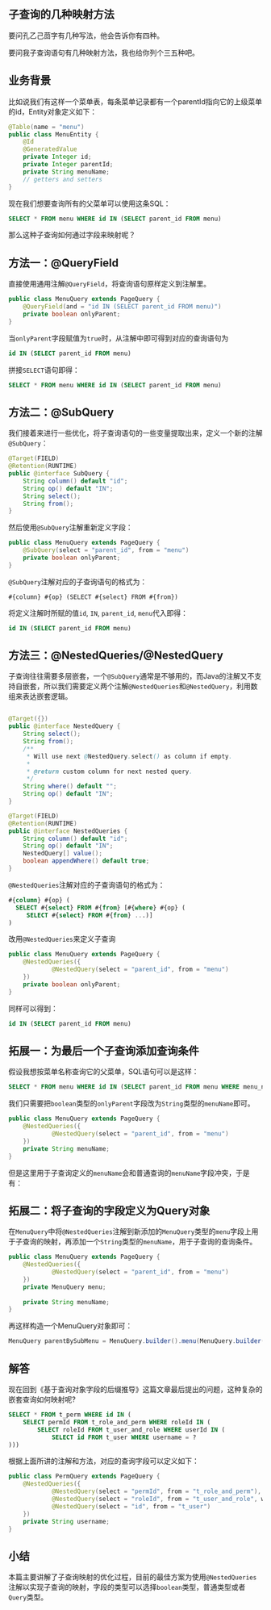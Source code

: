 子查询的几种映射方法
---


要问孔乙己茴字有几种写法，他会告诉你有四种。

要问我子查询语句有几种映射方法，我也给你列个三五种吧。

## 业务背景

比如说我们有这样一个菜单表，每条菜单记录都有一个parentId指向它的上级菜单的id，Entity对象定义如下：

```java
@Table(name = "menu")
public class MenuEntity {
    @Id
    @GeneratedValue
    private Integer id;
    private Integer parentId;
    private String menuName;
    // getters and setters
}
```

现在我们想要查询所有的父菜单可以使用这条SQL：
```sql
SELECT * FROM menu WHERE id IN (SELECT parent_id FROM menu)
```

那么这种子查询如何通过字段来映射呢？

## 方法一：@QueryField

直接使用通用注解`@QueryField`，将查询语句原样定义到注解里。
```java
public class MenuQuery extends PageQuery {
    @QueryField(and = "id IN (SELECT parent_id FROM menu)")
    private boolean onlyParent;
}
```
当`onlyParent`字段赋值为`true`时，从注解中即可得到对应的查询语句为
```sql
id IN (SELECT parent_id FROM menu)
```
拼接`SELECT`语句即得：
```sql
SELECT * FROM menu WHERE id IN (SELECT parent_id FROM menu)
```

## 方法二：@SubQuery

我们接着来进行一些优化，将子查询语句的一些变量提取出来，定义一个新的注解`@SubQuery`：

```java
@Target(FIELD)
@Retention(RUNTIME)
public @interface SubQuery {
    String column() default "id";
    String op() default "IN";
    String select();
    String from();
}
```

然后使用`@SubQuery`注解重新定义字段：
```java
public class MenuQuery extends PageQuery {
    @SubQuery(select = "parent_id", from = "menu")
    private boolean onlyParent;
}
```

`@SubQuery`注解对应的子查询语句的格式为：
```
#{column} #{op} (SELECT #{select} FROM #{from})
```

将定义注解时所赋的值`id`, `IN`, `parent_id`, `menu`代入即得：
```sql
id IN (SELECT parent_id FROM menu)
```

## 方法三：@NestedQueries/@NestedQuery

子查询往往需要多层嵌套，一个`@SubQuery`通常是不够用的，而Java的注解又不支持自嵌套，所以我们需要定义两个注解`@NestedQueries`和`@NestedQuery`，利用数组来表达嵌套逻辑。

```java

@Target({})
public @interface NestedQuery {
    String select();
    String from();
    /**
     * Will use next @NestedQuery.select() as column if empty.
     *
     * @return custom column for next nested query.
     */
    String where() default "";
    String op() default "IN";
}

@Target(FIELD)
@Retention(RUNTIME)
public @interface NestedQueries {
    String column() default "id";
    String op() default "IN";
    NestedQuery[] value();
    boolean appendWhere() default true;
}
```

`@NestedQueries`注解对应的子查询语句的格式为：
```sql
#{column} #{op} (
  SELECT #{select} FROM #{from} [#{where} #{op} (
     SELECT #{select} FROM #{from} ...)]
)
```

改用`@NestedQueries`来定义子查询
```java
public class MenuQuery extends PageQuery {
    @NestedQueries({
            @NestedQuery(select = "parent_id", from = "menu")
    })
    private boolean onlyParent;
}
```
同样可以得到：
```sql
id IN (SELECT parent_id FROM menu)
```

## 拓展一：为最后一个子查询添加查询条件

假设我想按菜单名称查询它的父菜单，SQL语句可以是这样：
```sql
SELECT * FROM menu WHERE id IN (SELECT parent_id FROM menu WHERE menu_name = ?)
```

我们只需要把`boolean`类型的`onlyParent`字段改为`String`类型的`menuName`即可。
```java
public class MenuQuery extends PageQuery {
    @NestedQueries({
            @NestedQuery(select = "parent_id", from = "menu")
    })
    private String menuName;
}
```

但是这里用于子查询定义的`menuName`会和普通查询的`menuName`字段冲突，于是有：

## 拓展二：将子查询的字段定义为Query对象
在`MenuQuery`中将`@NestedQueries`注解到新添加的`MenuQuery`类型的`menu`字段上用于子查询的映射，再添加一个`String`类型的`menuName`，用于子查询的查询条件。

```java
public class MenuQuery extends PageQuery {
    @NestedQueries({
            @NestedQuery(select = "parent_id", from = "menu")
    })
    private MenuQuery menu;
    
    private String menuName;
}
```

再这样构造一个MenuQuery对象即可：
```java
MenuQuery parentBySubMenu = MenuQuery.builder().menu(MenuQuery.builder().menuName("test").build()).build();
```

## 解答

现在回到《基于查询对象字段的后缀推导》这篇文章最后提出的问题，这种复杂的嵌套查询如何映射呢?
```sql
SELECT * FROM t_perm WHERE id IN (
    SELECT permId FROM t_role_and_perm WHERE roleId IN (
        SELECT roleId FROM t_user_and_role WHERE userId IN (
            SELECT id FROM t_user WHERE username = ?
)))
```

根据上面所讲的注解和方法，对应的查询字段可以定义如下：
```java
public class PermQuery extends PageQuery {
    @NestedQueries({
            @NestedQuery(select = "permId", from = "t_role_and_perm"),
            @NestedQuery(select = "roleId", from = "t_user_and_role", where = "userId"),
            @NestedQuery(select = "id", from = "t_user")
    })
    private String username;
}
```

## 小结

本篇主要讲解了子查询映射的优化过程，目前的最佳方案为使用`@NestedQueries`注解以实现子查询的映射，字段的类型可以选择`boolean`类型，普通类型或者`Query`类型。
